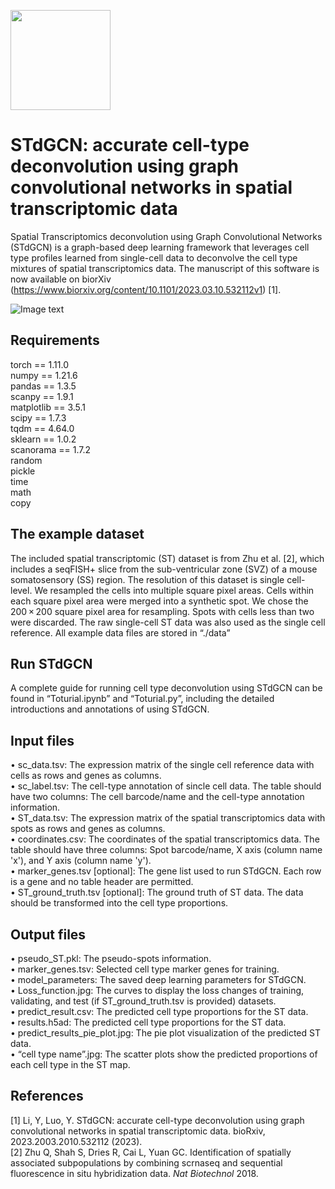 <img src="https://github.com/luoyuanlab/stdgcn/blob/main/img_folder/Logo.jpg" height="160px" />  <br />
#  **STdGCN: accurate cell-type deconvolution using graph convolutional networks in spatial transcriptomic data**

Spatial Transcriptomics deconvolution using Graph Convolutional Networks (STdGCN) is a graph-based deep learning framework that leverages cell type profiles learned from single-cell data to deconvolve the cell type mixtures of spatial transcriptomics data. The manuscript of this software is now available on biorXiv (https://www.biorxiv.org/content/10.1101/2023.03.10.532112v1) [1].

![Image text](https://github.com/luoyuanlab/stdgcn/blob/main/img_folder/Figure%201.jpg)

## **Requirements**  
torch == 1.11.0  
numpy == 1.21.6  
pandas == 1.3.5  
scanpy == 1.9.1  
matplotlib == 3.5.1  
scipy == 1.7.3  
tqdm == 4.64.0  
sklearn == 1.0.2  
scanorama == 1.7.2  
random  
pickle  
time  
math  
copy  

## **The example dataset**  
The included spatial transcriptomic (ST) dataset is from Zhu et al. [2], which includes a seqFISH+ slice from the sub-ventricular zone (SVZ) of a mouse somatosensory (SS) region. The resolution of this dataset is single cell-level. We resampled the cells into multiple square pixel areas. Cells within each square pixel area were merged into a synthetic spot. We chose the 200 × 200 square pixel area for resampling. Spots with cells less than two were discarded. The raw single-cell ST data was also used as the single cell reference. All example data files are stored in “./data”

## **Run STdGCN**  
A complete guide for running cell type deconvolution using STdGCN can be found in “Toturial.ipynb” and “Toturial.py”, including the detailed introductions and annotations of using STdGCN.

## **Input files**  
•	sc_data.tsv: The expression matrix of the single cell reference data with cells as rows and genes as columns.  
•	sc_label.tsv: The cell-type annotation of sincle cell data. The table should have two columns: The cell barcode/name and the cell-type annotation information.  
•	ST_data.tsv: The expression matrix of the spatial transcriptomics data with spots as rows and genes as columns.  
•	coordinates.csv: The coordinates of the spatial transcriptomics data. The table should have three columns: Spot barcode/name, X axis (column name 'x'), and Y axis (column name 'y').  
•	marker_genes.tsv [optional]: The gene list used to run STdGCN. Each row is a gene and no table header are permitted.  
•	ST_ground_truth.tsv [optional]: The ground truth of ST data. The data should be transformed into the cell type proportions.  

## **Output files**  
•	pseudo_ST.pkl: The pseudo-spots information.  
•	marker_genes.tsv: Selected cell type marker genes for training.  
•	model_parameters: The saved deep learning parameters for STdGCN.  
•	Loss_function.jpg: The curves to display the loss changes of training, validating, and test (if ST_ground_truth.tsv is provided) datasets.  
•	predict_result.csv: The predicted cell type proportions for the ST data.  
•	results.h5ad: The predicted cell type proportions for the ST data.  
•	predict_results_pie_plot.jpg: The pie plot visualization of the predicted ST data.  
•	“cell type name”.jpg: The scatter plots show the predicted proportions of each cell type in the ST map.  

## **References**  
[1] Li, Y, Luo, Y. STdGCN: accurate cell-type deconvolution using graph convolutional networks in spatial transcriptomic data. bioRxiv, 2023.2003.2010.532112 (2023).  
[2] Zhu Q, Shah S, Dries R, Cai L, Yuan GC. Identification of spatially associated subpopulations by combining scrnaseq and sequential fluorescence in situ hybridization data. *Nat Biotechnol* 2018.

